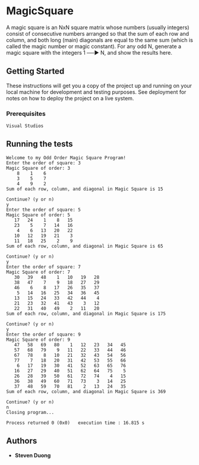 # MagicSquare

A magic square is an NxN square matrix whose numbers (usually integers) consist of consecutive numbers arranged so that the sum of each row and column, and both long (main) diagonals are equal to the same sum (which is called the magic number or magic constant). For any odd N, generate a magic square with the integers 1 ──► N, and show the results here.

## Getting Started

These instructions will get you a copy of the project up and running on your local machine for development and testing purposes. See deployment for notes on how to deploy the project on a live system.

### Prerequisites

```
Visual Studios
```

## Running the tests

```
Welcome to my Odd Order Magic Square Program!
Enter the order of square: 3
Magic Square of order: 3
    8    1    6
    3    5    7
    4    9    2
Sum of each row, column, and diagonal in Magic Square is 15

Continue? (y or n)
y
Enter the order of square: 5
Magic Square of order: 5
   17   24    1    8   15
   23    5    7   14   16
    4    6   13   20   22
   10   12   19   21    3
   11   18   25    2    9
Sum of each row, column, and diagonal in Magic Square is 65

Continue? (y or n)
y
Enter the order of square: 7
Magic Square of order: 7
   30   39   48    1   10   19   28
   38   47    7    9   18   27   29
   46    6    8   17   26   35   37
    5   14   16   25   34   36   45
   13   15   24   33   42   44    4
   21   23   32   41   43    3   12
   22   31   40   49    2   11   20
Sum of each row, column, and diagonal in Magic Square is 175

Continue? (y or n)
y
Enter the order of square: 9
Magic Square of order: 9
   47   58   69   80    1   12   23   34   45
   57   68   79    9   11   22   33   44   46
   67   78    8   10   21   32   43   54   56
   77    7   18   20   31   42   53   55   66
    6   17   19   30   41   52   63   65   76
   16   27   29   40   51   62   64   75    5
   26   28   39   50   61   72   74    4   15
   36   38   49   60   71   73    3   14   25
   37   48   59   70   81    2   13   24   35
Sum of each row, column, and diagonal in Magic Square is 369

Continue? (y or n)
n
Closing program...

Process returned 0 (0x0)   execution time : 16.815 s

```

## Authors

* **Steven Duong** 
